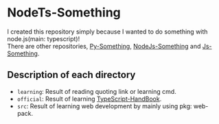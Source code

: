 # NodeTs-Something
I created this repository simply because I wanted to do something with node.js(main: typescript)!<br>
There are other repositories, [Py-Something](https://github.com/bella2391/Py-Something.git), [NodeJs-Something](https://github.com/bella2391/Node-Js-Something.git) and [Js-Something](https://github.com/bella2391/Js-Something.git).
<br>

## Description of each directory
- `learning`: 
Result of reading quoting link or learning cmd.
- `official`: 
Result of learning [TypeScript-HandBook](https://www.typescriptlang.org/docs/handbook/intro.html).
- `src`: 
Result of learning web development by mainly using pkg: web-pack.

